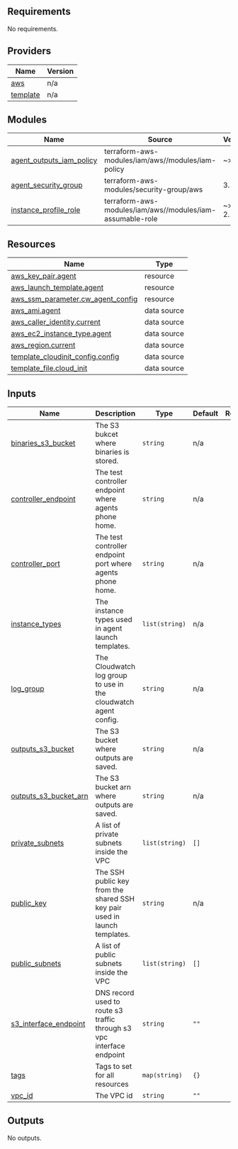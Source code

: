<!-- BEGIN_TF_DOCS -->
## Requirements

No requirements.

## Providers

| Name | Version |
|------|---------|
| <a name="provider_aws"></a> [aws](#provider\_aws) | n/a |
| <a name="provider_template"></a> [template](#provider\_template) | n/a |

## Modules

| Name | Source | Version |
|------|--------|---------|
| <a name="module_agent_outputs_iam_policy"></a> [agent\_outputs\_iam\_policy](#module\_agent\_outputs\_iam\_policy) | terraform-aws-modules/iam/aws//modules/iam-policy | ~> 3.0 |
| <a name="module_agent_security_group"></a> [agent\_security\_group](#module\_agent\_security\_group) | terraform-aws-modules/security-group/aws | 3.1.0 |
| <a name="module_instance_profile_role"></a> [instance\_profile\_role](#module\_instance\_profile\_role) | terraform-aws-modules/iam/aws//modules/iam-assumable-role | ~> 2.17.0 |

## Resources

| Name | Type |
|------|------|
| [aws_key_pair.agent](https://registry.terraform.io/providers/hashicorp/aws/latest/docs/resources/key_pair) | resource |
| [aws_launch_template.agent](https://registry.terraform.io/providers/hashicorp/aws/latest/docs/resources/launch_template) | resource |
| [aws_ssm_parameter.cw_agent_config](https://registry.terraform.io/providers/hashicorp/aws/latest/docs/resources/ssm_parameter) | resource |
| [aws_ami.agent](https://registry.terraform.io/providers/hashicorp/aws/latest/docs/data-sources/ami) | data source |
| [aws_caller_identity.current](https://registry.terraform.io/providers/hashicorp/aws/latest/docs/data-sources/caller_identity) | data source |
| [aws_ec2_instance_type.agent](https://registry.terraform.io/providers/hashicorp/aws/latest/docs/data-sources/ec2_instance_type) | data source |
| [aws_region.current](https://registry.terraform.io/providers/hashicorp/aws/latest/docs/data-sources/region) | data source |
| [template_cloudinit_config.config](https://registry.terraform.io/providers/hashicorp/template/latest/docs/data-sources/cloudinit_config) | data source |
| [template_file.cloud_init](https://registry.terraform.io/providers/hashicorp/template/latest/docs/data-sources/file) | data source |

## Inputs

| Name | Description | Type | Default | Required |
|------|-------------|------|---------|:--------:|
| <a name="input_binaries_s3_bucket"></a> [binaries\_s3\_bucket](#input\_binaries\_s3\_bucket) | The S3 bukcet where binaries is stored. | `string` | n/a | yes |
| <a name="input_controller_endpoint"></a> [controller\_endpoint](#input\_controller\_endpoint) | The test controller endpoint where agents phone home. | `string` | n/a | yes |
| <a name="input_controller_port"></a> [controller\_port](#input\_controller\_port) | The test controller endpoint port where agents phone home. | `string` | n/a | yes |
| <a name="input_instance_types"></a> [instance\_types](#input\_instance\_types) | The instance types used in agent launch templates. | `list(string)` | n/a | yes |
| <a name="input_log_group"></a> [log\_group](#input\_log\_group) | The Cloudwatch log group to use in the cloudwatch agent config. | `string` | n/a | yes |
| <a name="input_outputs_s3_bucket"></a> [outputs\_s3\_bucket](#input\_outputs\_s3\_bucket) | The S3 bucket where outputs are saved. | `string` | n/a | yes |
| <a name="input_outputs_s3_bucket_arn"></a> [outputs\_s3\_bucket\_arn](#input\_outputs\_s3\_bucket\_arn) | The S3 bucket arn where outputs are saved. | `string` | n/a | yes |
| <a name="input_private_subnets"></a> [private\_subnets](#input\_private\_subnets) | A list of private subnets inside the VPC | `list(string)` | `[]` | no |
| <a name="input_public_key"></a> [public\_key](#input\_public\_key) | The SSH public key from the shared SSH key pair used in launch templates. | `string` | n/a | yes |
| <a name="input_public_subnets"></a> [public\_subnets](#input\_public\_subnets) | A list of public subnets inside the VPC | `list(string)` | `[]` | no |
| <a name="input_s3_interface_endpoint"></a> [s3\_interface\_endpoint](#input\_s3\_interface\_endpoint) | DNS record used to route s3 traffic through s3 vpc interface endpoint | `string` | `""` | no |
| <a name="input_tags"></a> [tags](#input\_tags) | Tags to set for all resources | `map(string)` | `{}` | no |
| <a name="input_vpc_id"></a> [vpc\_id](#input\_vpc\_id) | The VPC id | `string` | `""` | no |

## Outputs

No outputs.
<!-- END_TF_DOCS -->